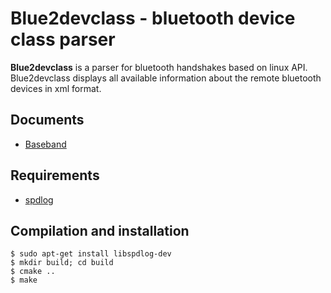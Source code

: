 # Blue2devclass - bluetooth device class parser

**Blue2devclass** is a parser for bluetooth handshakes based on linux API. Blue2devclass displays all available information about the remote bluetooth devices in xml format.
## Documents
* [Baseband](https://btprodspecificationrefs.blob.core.windows.net/assigned-numbers/Assigned%20Number%20Types/Baseband.pdf)
## Requirements
* [spdlog](https://github.com/gabime/spdlog)

## Compilation and installation
```
$ sudo apt-get install libspdlog-dev
$ mkdir build; cd build
$ cmake ..
$ make

